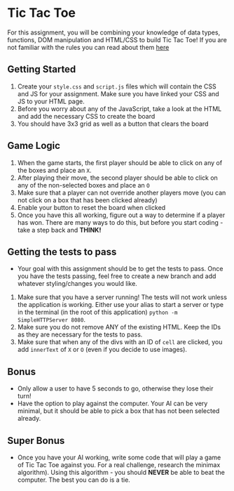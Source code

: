 # Tic Tac Toe

For this assignment, you will be combining your knowledge of data types, functions, DOM manipulation and HTML/CSS to build Tic Tac Toe! If you are not familiar with the rules you can read about them [here](https://en.wikipedia.org/wiki/Tic-tac-toe)

## Getting Started

1. Create your `style.css` and `script.js` files which will contain the CSS and JS for your assignment. Make sure you have linked your CSS and JS to your HTML page.
2. Before you worry about any of the JavaScript, take a look at the HTML and add the necessary CSS to create the board
3. You should have 3x3 grid as well as a button that clears the board

## Game Logic

1. When the game starts, the first player should be able to click on any of the boxes and place an `X`.
2. After playing their move, the second player should be able to click on any of the non-selected boxes and place an `O`
3. Make sure that a player can not override another players move (you can not click on a box that has been clicked already)
4. Enable your button to reset the board when clicked 
5. Once you have this all working, figure out a way to determine if a player has won. There are many ways to do this, but before you start coding - take a step back and **THINK!**

## Getting the tests to pass

- Your goal with this assignment should be to get the tests to pass. Once you have the tests passing, feel free to create a new branch and add whatever styling/changes you would like. 

1. Make sure that you have a server running! The tests will not work unless the application is working. Either use your alias to start a server or type in the terminal (in the root of this application) `python -m SimpleHTTPServer 8080`.
2. Make sure you do not remove ANY of the existing HTML. Keep the IDs as they are necessary for the tests to pass.
3. Make sure that when any of the divs with an ID of `cell` are clicked, you add `innerText` of `X` or `O` (even if you decide to use images).

## Bonus
* Only allow a user to have 5 seconds to go, otherwise they lose their turn!
* Have the option to play against the computer. Your AI can be very minimal, but it should be able to pick a box that has not been selected already.

## Super Bonus
* Once you have your AI working, write some code that will
  play a game of Tic Tac Toe against you. For a real challenge, research the minimax algorithm). Using this algorithm - you should **NEVER** be able to beat the computer. The best you can do is a tie.
